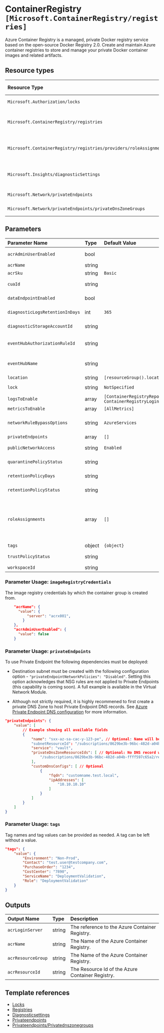 # ContainerRegistry `[Microsoft.ContainerRegistry/registries]`

Azure Container Registry is a managed, private Docker registry service based on the open-source Docker Registry 2.0. Create and maintain Azure container registries to store and manage your private Docker container images and related artifacts.

## Resource types

| Resource Type | Api Version |
| :-- | :-- |
| `Microsoft.Authorization/locks` | 2016-09-01 |
| `Microsoft.ContainerRegistry/registries` | 2020-11-01-preview |
| `Microsoft.ContainerRegistry/registries/providers/roleAssignments` | 2020-04-01-preview |
| `Microsoft.Insights/diagnosticSettings` | 2017-05-01-preview |
| `Microsoft.Network/privateEndpoints` | 2021-02-01 |
| `Microsoft.Network/privateEndpoints/privateDnsZoneGroups` | 2021-02-01 |

## Parameters

| Parameter Name | Type | Default Value | Possible Values | Description |
| :-- | :-- | :-- | :-- | :-- |
| `acrAdminUserEnabled` | bool |  |  | Optional. Enable admin user that have push / pull permission to the registry. |
| `acrName` | string |  |  | Required. Name of your Azure Container Registry |
| `acrSku` | string | `Basic` | `[Basic, Standard, Premium]` | Optional. Tier of your Azure Container Registry. |
| `cuaId` | string |  |  | Optional. Customer Usage Attribution id (GUID). This GUID must be previously registered |
| `dataEndpointEnabled` | bool |  |  | Optional. Enable a single data endpoint per region for serving data. Not relevant in case of disabled public access. |
| `diagnosticLogsRetentionInDays` | int | `365` |  | Optional. Specifies the number of days that logs will be kept for; a value of 0 will retain data indefinitely. |
| `diagnosticStorageAccountId` | string |  |  | Optional. Resource identifier of the Diagnostic Storage Account. |
| `eventHubAuthorizationRuleId` | string |  |  | Optional. Resource ID of the event hub authorization rule for the Event Hubs namespace in which the event hub should be created or streamed to. |
| `eventHubName` | string |  |  | Optional. Name of the event hub within the namespace to which logs are streamed. Without this, an event hub is created for each log category. |
| `location` | string | `[resourceGroup().location]` |  | Optional. Location for all resources. |
| `lock` | string | `NotSpecified` | `[CanNotDelete, NotSpecified, ReadOnly]` | Optional. Specify the type of lock. |
| `logsToEnable` | array | `[ContainerRegistryRepositoryEvents, ContainerRegistryLoginEvents]` | `[ContainerRegistryRepositoryEvents, ContainerRegistryLoginEvents]` | Optional. The name of logs that will be streamed. |
| `metricsToEnable` | array | `[AllMetrics]` | `[AllMetrics]` | Optional. The name of metrics that will be streamed. |
| `networkRuleBypassOptions` | string | `AzureServices` |  | Optional. Whether to allow trusted Azure services to access a network restricted registry. Not relevant in case of public access. - AzureServices or None |
| `privateEndpoints` | array | `[]` |  | Optional. Configuration Details for private endpoints. |
| `publicNetworkAccess` | string | `Enabled` |  | Optional. Whether or not public network access is allowed for the container registry. - Enabled or Disabled |
| `quarantinePolicyStatus` | string |  |  | Optional. The value that indicates whether the policy is enabled or not. |
| `retentionPolicyDays` | string |  |  | Optional. The number of days to retain an untagged manifest after which it gets purged. |
| `retentionPolicyStatus` | string |  |  | Optional. The value that indicates whether the policy is enabled or not. |
| `roleAssignments` | array | `[]` |  | Optional. Array of role assignment objects that contain the 'roleDefinitionIdOrName' and 'principalId' to define RBAC role assignments on this resource. In the roleDefinitionIdOrName attribute, you can provide either the display name of the role definition, or it's fully qualified ID in the following format: '/providers/Microsoft.Authorization/roleDefinitions/c2f4ef07-c644-48eb-af81-4b1b4947fb11' |
| `tags` | object | `{object}` |  | Optional. Tags of the resource. |
| `trustPolicyStatus` | string |  |  | Optional. The value that indicates whether the policy is enabled or not. |
| `workspaceId` | string |  |  | Optional. Resource identifier of Log Analytics. |

### Parameter Usage: `imageRegistryCredentials`

The image registry credentials by which the container group is created from.

```json
    "acrName": {
      "value": {
          "server": "acrx001",
        }
    },
    "acrAdminUserEnabled": {
      "value": false
    }
```

### Parameter Usage: `privateEndpoints`

To use Private Endpoint the following dependencies must be deployed:

- Destination subnet must be created with the following configuration option - `"privateEndpointNetworkPolicies": "Disabled"`.  Setting this option acknowledges that NSG rules are not applied to Private Endpoints (this capability is coming soon). A full example is available in the Virtual Network Module.

- Although not strictly required, it is highly recommened to first create a private DNS Zone to host Private Endpoint DNS records. See [Azure Private Endpoint DNS configuration](https://docs.microsoft.com/en-us/azure/private-link/private-endpoint-dns) for more information.

```json
"privateEndpoints": {
    "value": [
        // Example showing all available fields
        {
            "name": "sxx-az-sa-cac-y-123-pe", // Optional: Name will be automatically generated if one is not provided here
            "subnetResourceId": "/subscriptions/8629be3b-96bc-482d-a04b-ffff597c65a2/resourceGroups/validation-rg/providers/Microsoft.Network/virtualNetworks/sxx-az-vnet-x-001/subnets/sxx-az-subnet-x-001",
            "service": "vault",
            "privateDnsZoneResourceIds": [ // Optional: No DNS record will be created if a private DNS zone Resource ID is not specified
                "/subscriptions/8629be3b-96bc-482d-a04b-ffff597c65a2/resourceGroups/validation-rg/providers/Microsoft.Network/privateDnsZones/privatelink.vaultcore.azure.net"
            ],
            "customDnsConfigs": [ // Optional
                {
                    "fqdn": "customname.test.local",
                    "ipAddresses": [
                        "10.10.10.10"
                    ]
                }
            ]
        }
    ]
}
```

### Parameter Usage: `tags`

Tag names and tag values can be provided as needed. A tag can be left without a value.

```json
"tags": {
    "value": {
        "Environment": "Non-Prod",
        "Contact": "test.user@testcompany.com",
        "PurchaseOrder": "1234",
        "CostCenter": "7890",
        "ServiceName": "DeploymentValidation",
        "Role": "DeploymentValidation"
    }
}
```

## Outputs

| Output Name | Type | Description |
| :-- | :-- | :-- |
| `acrLoginServer` | string | The reference to the Azure Container Registry. |
| `acrName` | string | The Name of the Azure Container Registry. |
| `acrResourceGroup` | string | The Name of the Azure Container Registry. |
| `acrResourceId` | string | The Resource Id of the Azure Container Registry. |

## Template references

- [Locks](https://docs.microsoft.com/en-us/azure/templates/Microsoft.Authorization/2016-09-01/locks)
- [Registries](https://docs.microsoft.com/en-us/azure/templates/Microsoft.ContainerRegistry/2020-11-01-preview/registries)
- [Diagnosticsettings](https://docs.microsoft.com/en-us/azure/templates/Microsoft.Insights/2017-05-01-preview/diagnosticSettings)
- [Privateendpoints](https://docs.microsoft.com/en-us/azure/templates/Microsoft.Network/2021-02-01/privateEndpoints)
- [Privateendpoints/Privatednszonegroups](https://docs.microsoft.com/en-us/azure/templates/Microsoft.Network/2021-02-01/privateEndpoints/privateDnsZoneGroups)
